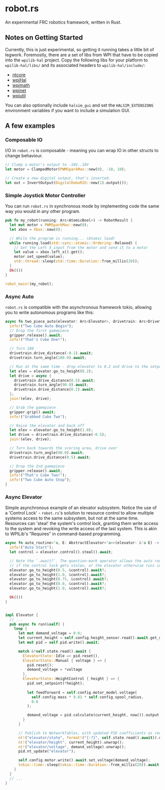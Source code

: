 robot.rs
====
An experimental FRC robotics framework, written in Rust.

## Notes on Getting Started
Currently, this is just experimental, so getting it running takes a little bit of legwork. Foremostly, there are a set of libs from WPI that have to be copied into the `wpilib-hal` project. Copy the following libs for your platform to `wpilib-hal/libs/` and its associated headers to `wpilib-hal/include/`:
- [ntcore](https://github.com/wpilibsuite/allwpilib/tree/main/ntcore)
- [wpiHal](https://github.com/wpilibsuite/allwpilib/tree/main/hal)
- [wpimath](https://github.com/wpilibsuite/allwpilib/tree/main/wpimath)
- [wpinet](https://github.com/wpilibsuite/allwpilib/tree/main/wpinet)
- [wpiutil](https://github.com/wpilibsuite/allwpilib/tree/main/wpiutil)

You can also optionally include `halsim_gui` and set the `HALSIM_EXTENSIONS` environment variables if you want to include a simulation GUI.

## A few examples
### Composable IO
I/O in `robot.rs` is composable - meaning you can wrap IO in other structs to change behaviour.
```rust
// Clamp a motor's output to -10V..10V
let motor = ClampedMotor(PWMSparkMax::new(0), -10, 10);

// Create a new digital output, that's inverted.
let out = InvertOutput(DigitalRoboRIO::new(1).output());
```

### Simple Joystick Motor Controller
You can run `robot.rs` in synchronous mode by implementing code the same way you would in any other program. 

```rust
pub fn my_robot(running: Arc<AtomicBool>) -> RobotResult {
  let mut motor = PWMSparkMax::new(0);
  let xbox = Xbox::new(0);

  // While the program is running... (Atomic load)
  while running.load(std::sync::atomic::Ordering::Relaxed) {
    // Get the Left X input from the motor and send it to a motor
    let value = xbox.left_x().get();
    motor.set_speed(value);
    std::thread::sleep(std::time::Duration::from_millis(20));
  }
  Ok(())
}

robot_main!(my_robot);
```

### Async Auto
`robot.rs` is compatible with the asynchronous framework tokio, allowing you to write autonomous programs like this:

```rust
async fn two_piece_auto(elevator: Arc<Elevator>, drivetrain: Arc<Drivetrain>, gripper: Arc<Gripper>) {
  info!("Two Cube Auto Begin");
  // Drop the first gamepiece
  gripper.release().await;
  info!("That's Cube One!");

  // Turn 180
  drivetrain.drive_distance(-0.1).await;
  drivetrain.turn_angle(180.0).await;

  // Run at the same time - drop elevator to 0.2 and drive to the setpoint
  let elev = elevator.go_to_height(0.2);
  let drive = async {
    drivetrain.drive_distance(0.5).await;
    drivetrain.turn_angle(90.0).await;
    drivetrain.drive_distance(0.2).await;
  };
  join!(elev, drive);

  // Grab the gamepiece
  gripper.grip().await;
  info!("Grabbed Cube Two");

  // Raise the elevator and back off
  let elev = elevator.go_to_height(1.0);
  let drive = drivetrain.drive_distance(-0.5);
  join!(elev, drive);

  // Turn back towards the scoring area, drive over
  drivetrain.turn_angle(90.0).await;
  drivetrain.drive_distance(0.5).await;

  // Drop the 2nd gamepiece
  gripper.release().await;
  info!("That's Cube Two!");
  info!("Two Cube Auto Stop");
}
```

### Async Elevator
Simple asynchronous example of an elevator subsystem. Notice the use of a 'Control Lock' - `robot.rs`'s solution to resource control to allow multiple systems access to the same subsystem, but not at the same time. Resources can 'steal' the system's control lock, granting them write access to the system and revoking the write access of the last system. This is akin to WPILib's "Requires" in command-based programming.

```rust
async fn auto_routine<'a, E: AbstractElevator<'a>>(elevator: &'a E) -> ElevatorResult<()> {
  info!("Auto Start");
  let control = elevator.control().steal().await;

  // Note the `.await?`. The question-mark operator allows the auto routine to bail early
  // if the control lock gets stolen, or the elevator otherwise runs into an error.
  elevator.go_to_height(0.5, &control).await?;
  elevator.go_to_height(1.0, &control).await?;
  elevator.go_to_height(0.75, &control).await?;
  elevator.go_to_height(0.0, &control).await?;
  elevator.go_to_height(1.0, &control).await?;

  Ok(())
}


impl Elevator {
  // ...
  pub async fn run(&self) {
    loop {
      let mut demand_voltage = 0.0;
      let current_height = self.config.height_sensor.read().await.get_distance();
      let mut pid = self.pid.write().await;

      match &*self.state.read().await {
        ElevatorState::Idle => pid.reset(),
        ElevatorState::Manual { voltage } => {
          pid.reset();
          demand_voltage = *voltage
        },
        ElevatorState::HeightControl { height } => {
          pid.set_setpoint(*height);
          
          let feedforward = self.config.motor_model.voltage(
            self.config.mass * 9.81 * self.config.spool_radius,
            0.0
          );

          demand_voltage = pid.calculate(current_height, now()).output + feedforward;
        }
      }

      // Publish to NetworkTables, with updated PID coefficients as required
      nt!("elevator/state", format!("{:?}", self.state.read().await)).unwrap();
      nt!("elevator/height", current_height).unwrap();
      nt!("elevator/voltage", demand_voltage).unwrap();
      pid.nt_update("elevator");

      self.config.motor.write().await.set_voltage(demand_voltage);
      tokio::time::sleep(tokio::time::Duration::from_millis(20)).await;
    }
  }
  // ...
}
```
